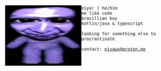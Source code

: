 <p float="left">
  <img src="/banner.png" width=250 height=200 align="left" />
  <p float="left">
    <samp>
      eiya! | he/him
      <br>
      me like code
      <br>
      brazillian boy
      <br>
      kotlin/java & typescript
      <br>
      <br>
      looking for something else to procrastinate
      <br>
      <br>
      contact: 
      <a href="mailto:eiyawx@proton.me">eiyawx@proton.me</a><br>
      <br>
    </samp>
  </p>
</p>
